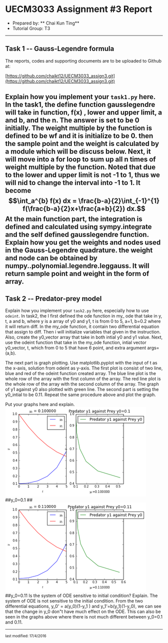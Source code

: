 UECM3033 Assignment #3 Report
========================================================

- Prepared by: ** Chai Kun Ting**
- Tutorial Group: T3

--------------------------------------------------------

## Task 1 --  Gauss-Legendre formula

The reports, codes and supporting documents are to be uploaded to Github at: 

[https://github.com/chaikt12/UECM3033_assign3.git](https://github.com/chaikt12/UECM3033_assign3.git)


Explain how you implement your `task1.py` here.
In the task1, the define function gausslegendre will take in function, f(x) , lower and upper limit, a and b, and the n. The answer is set to be 0 initially. The weight multiple by the function is defined to be wf and it is initialize to be 0. then the sample point and the weight is calculated by a module which will be discuss below. Next, it will move into a for loop to sum up all n times of weight multiple by the function. Noted that due to the lower and upper limit is not -1 to 1, thus we will nid to change the interval into -1 to 1. It become $$\int_a^{b} f(x) dx = \frac{b-a}{2}\int_{-1}^{1} f(\frac{b-a}{2}x+\frac{a+b}{2}) dx.$$ 
At the main function part, the integration is defined and calculated using sympy.integrate and the self defined gausslegendre function.
Explain how you get the weights and nodes used in the Gauss-Legendre quadrature.
the weight and node can be obtained by numpy..polynomial.legendre.leggauss. It will return sample point and weight in the form of array. 
---------------------------------------------------------

## Task 2 -- Predator-prey model

Explain how you implement your `task2.py` here, especially how to use `odeint`.
In task2, the I first defined the ode function in my_ ode that take in y, t, a and b, where y is a array of y0 and y1, t is from 0 to 5, a=1, b=0.2 where it will return diff. In the my_ode function, it contain two differential equation that assign to diff. Then i will initialize variables that given in the instruction. Also, create the y0_vector array that take in both intial y0 and y1 value. Next, use the odeint function that take in the my_ode function, intial vector y0_vector, t, which from 0 to 5 that have 6 point, and extra argument args=(a,b).

The next part is graph plotting. Use matplotlib.pyplot with the input of t as the x-axis, solution from odeint as y-axis. The first plot is consist of two line, blue and red of the odeint function created array. The blue line plot is the whole row of the array with the first column of the array. The red line plot is the whole row of the array with the second column of the array. The graph of y1 against y0 also plotted with green line. The second part is setting the y0_intial to be 0.11. Repeat the same procedure above and plot the graph. 

Put your graphs here and explain.
![ODEplot1.png](ODEplot1.png)
##y_0=0.1
##![ODEplot2.png](ODEplot2.png)
##y_0=0.11
Is the system of ODE sensitive to initial condition? Explain.
The system of ODE is not sensitive to the initial condition. From the two differential equations, y_0' = a(y_0)(1-y_1 ) and y_1'=b(y_1)(1-y_0), we can see that the change in y_0 don"t have much effect on the ODE. This can also be seen in the graphs above where there is not much different between y_0=0.1 and 0.11.

-----------------------------------

<sup>last modified: 17/4/2016</sup>

